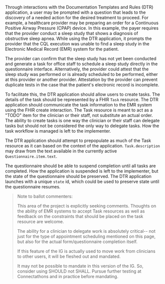 Through interactions with the Documentation Templates and Rules (DTR) application, a user may be prompted with a question that leads to the discovery of a needed action for the desired treatment to proceed. For example, a healthcare provider may be preparing an order for a Continuous Positive Airway Pressure (CPAP) device. In this example, the payer requires that the provider conduct a sleep study that shows a diagnosis of obstructive sleep apnea. While using the DTR application, it prompts the provider that the CQL execution was unable to find a sleep study in the Electronic Medical Record (EMR) system for the patient. 

The provider can confirm that the sleep study has not yet been conducted and generate a task for office staff to schedule a sleep study directly in the questionnaire interface. Alternatively, the provider could attest that the sleep study was performed or is already scheduled to be performed, either at this provider or another provider.  Attestation by the provider can prevent duplicate tests in the case that the patient's electronic record is incomplete.

To facilitate this, the DTR application should allow users to create tasks. The details of the task should be represented by a FHIR `Task` resource. The DTR application should communicate the task information to the EMR system using the FHIR create interaction. The Task resource is meant to act as a "TODO" item for the clinician or their staff, not substitute an actual order. The ability to create tasks is one way the clinician or their staff can delegate tasks but should not be considered the only way to delegate tasks. How the task workflow is managed is left to the implementer.  

The DTR application should attempt to prepopulate as much of the Task resource as it can based on the context of the application. `Task.description` may draw from the text available in the currently active `Questionnaire.item.text`.

The questionnaire should be able to suspend completion until all tasks are completed.  How the application is suspended is left to the implementer, but the state of the questionnaire should be preserved. The DTR application launches with a unique `state` id, which could be used to preserve state until the questionnaire resumes.

> Note to ballot commenters:
>
> This area of the project is explicitly seeking comments. Thoughts on the ability
> of EMR systems to accept Task resources as well as feedback on the constraints that
> should be placed on the task resource are welcome. 
>
> The ability for a clinician to delegate work is absolutely critical-- not just for the type of appointment scheduling mentioned on this page, but also for the actual form/questionnaire completion itself. 
> 
> If this feature of the IG is actually used to move work from clinicians to other users, it will be 
> fleshed out and mandated. 
> 
> It may not be possible to mandate in this version of the IG. So, consider using SHOULD not SHALL. Pursue further testing at Connectathons and in practice before mandating.


